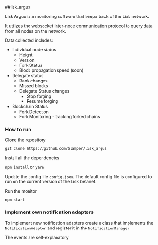 ##lisk_argus

Lisk Argus is a monitoring software that keeps track of the Lisk network.

It utilizes the websocket inter-node communication protocol to query data from all nodes on the network.

Data collected includes:

* Individual node status
    * Height
    * Version
    * Fork Status
    * Block propagation speed (soon)
* Delegate status
    * Rank changes
    * Missed blocks
    * Delegate Status changes
        * Stop forging
        * Resume forging
* Blockchain Status
    * Fork Detection
    * Fork Monitoring - tracking forked chains

### How to run

Clone the repository

``git clone https://github.com/Slamper/lisk_argus``

Install all the dependencies

``npm install`` or ``yarn``

Update the config file ```config.json```. The default config file is configured to run on the current version of the Lisk betanet.

Run the monitor

``npm start``

### Implement own notification adapters

To implement new notification adapters create a class that implements the ``NotificationAdapter`` and register it in the ``NotificationManager``

The events are self-explanatory
